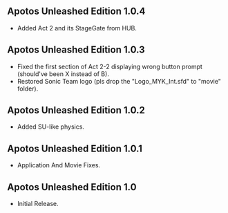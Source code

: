 ## Apotos Unleashed Edition 1.0.4
- Added Act 2 and its StageGate from HUB.


## Apotos Unleashed Edition 1.0.3
- Fixed the first section of Act 2-2 displaying wrong button prompt (should've been X instead of B).
- Restored Sonic Team logo (pls drop the "Logo_MYK_Int.sfd" to "movie" folder).


## Apotos Unleashed Edition 1.0.2
- Added SU-like physics.


## Apotos Unleashed Edition 1.0.1
- Application And Movie Fixes.


## Apotos Unleashed Edition 1.0
- Initial Release. 
